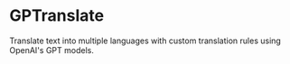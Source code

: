 # GPTranslate
Translate text into multiple languages with custom translation rules using OpenAI's GPT models.
